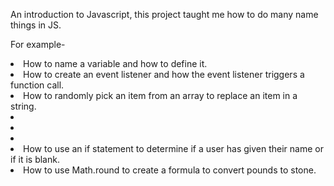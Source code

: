 An introduction to Javascript, this project taught me how to do many name things in JS.

<list>For example-
<li>How to name a variable and how to define it.
<li>How to create an event listener and how the event listener triggers a function call. </li>
<li>How to randomly pick an item from an array to replace an item in a string. </li>
<li><li><li><li>How to use an if statement to determine if a user has given their name or if it is blank. </li>
<li>How to use Math.round to create a formula to convert pounds to stone.</li>
